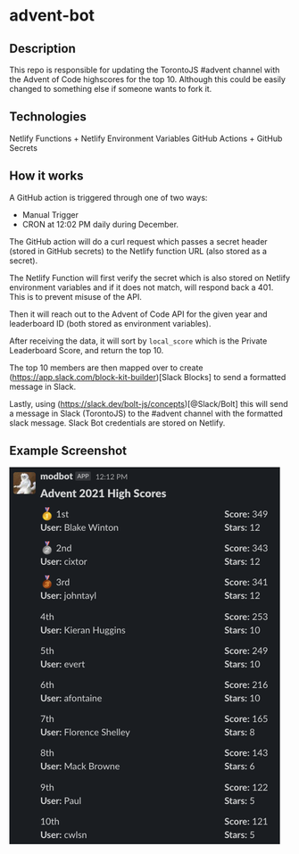 # advent-bot

## Description

This repo is responsible for updating the TorontoJS #advent channel with the Advent of Code highscores for the top 10. Although this could be easily changed to something else if someone wants to fork it.

## Technologies

Netlify Functions + Netlify Environment Variables
GitHub Actions + GitHub Secrets

## How it works

A GitHub action is triggered through one of two ways:

- Manual Trigger
- CRON at 12:02 PM daily during December.

The GitHub action will do a curl request which passes a secret header (stored in GitHub secrets) to the Netlify function URL (also stored as a secret).

The Netlify Function will first verify the secret which is also stored on Netlify environment variables and if it does not match, will respond back a 401. This is to prevent misuse of the API.

Then it will reach out to the Advent of Code API for the given year and leaderboard ID (both stored as environment variables).

After receiving the data, it will sort by `local_score` which is the Private Leaderboard Score, and return the top 10.

The top 10 members are then mapped over to create (https://app.slack.com/block-kit-builder)[Slack Blocks] to send a formatted message in Slack.

Lastly, using (https://slack.dev/bolt-js/concepts)[@Slack/Bolt] this will send a message in Slack (TorontoJS) to the #advent channel with the formatted slack message. Slack Bot credentials are stored on Netlify.

## Example Screenshot

<img src="documentation/example-01.png" >
